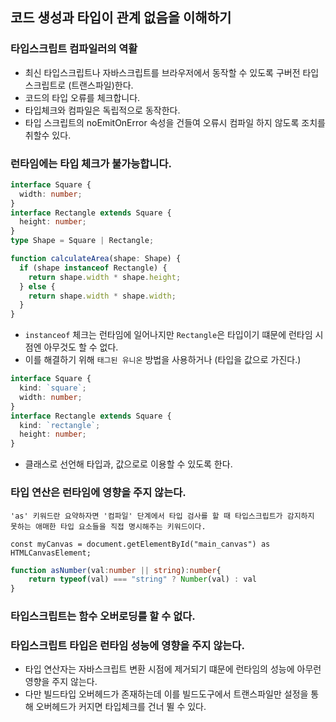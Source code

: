 ## 코드 생성과 타입이 관계 없음을 이해하기

### 타입스크립트 컴파일러의 역활

- 최신 타입스크립트나 자바스크립트를 브라우저에서 동작할 수 있도록 구버전 타입스크립트로 (트랜스파일)한다.
- 코드의 타입 오류를 체크합니다.
- 타입체크와 컴파일은 독립적으로 동작한다.
- 타입 스크립트의 noEmitOnError 속성을 건들여 오류시 컴파일 하지 않도록 조치를 취할수 있다.

### 런타임에는 타입 체크가 불가능합니다.

```ts
interface Square {
  width: number;
}
interface Rectangle extends Square {
  height: number;
}
type Shape = Square | Rectangle;

function calculateArea(shape: Shape) {
  if (shape instanceof Rectangle) {
    return shape.width * shape.height;
  } else {
    return shape.width * shape.width;
  }
}
```

- `instanceof` 체크는 런타임에 일어나지만 `Rectangle`은 타입이기 떄문에 런타임 시점엔 아무것도 할 수 없다.
- 이를 해결하기 위해 `태그된 유니온` 방법을 사용하거나 (타입을 값으로 가진다.)

```ts
interface Square {
  kind: `square`;
  width: number;
}
interface Rectangle extends Square {
  kind: `rectangle`;
  height: number;
}
```

- 클래스로 선언해 타입과, 값으로로 이용할 수 있도록 한다.

### 타입 연산은 런타임에 영향을 주지 않는다.

```TS
'as' 키워드란 요약하자면 '컴파일' 단계에서 타입 검사를 할 때 타입스크립트가 감지하지 못하는 애매한 타입 요소들을 직접 명시해주는 키워드이다.
```

```TS
const myCanvas = document.getElementById("main_canvas") as HTMLCanvasElement;

```

```ts
function asNumber(val:number || string):number{
    return typeof(val) === "string" ? Number(val) : val
}
```

### 타입스크립트는 함수 오버로딩를 할 수 없다.

### 타입스크립트 타입은 런타임 성능에 영향을 주지 않는다.

- 타입 연산자는 자바스크립트 변환 시점에 제거되기 떄문에 런타임의 성능에 아무런 영향을 주지 않는다.
- 다만 빌드타입 오버헤드가 존재하는데 이를 빌드도구에서 트랜스파일만 설정을 통해 오버헤드가 커지면 타입체크를 건너 뛸 수 있다.
